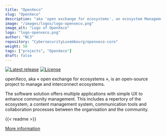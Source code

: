 ```yaml
---
title: "OpenXeco"
slug: "OpenXeco"
description: "aka 'open exchange for ecosystems', an ecosystem Management & interconnection platform"
image: "/images/logos/logo-openxeco.png"
image_alt: "Logo of OpenXeco"
logo: "logo-openxeco.png"
author: "NC3"
repository: "CybersecurityLuxembourg/openxeco-core"
weight: 50
tags: ["projects", "OpenXeco"]
draft: false
---
```


[![Latest release](https://img.shields.io/github/release/CyberSecurityLuxembourg/openxeco-core.svg?style=flat-square)](https://github.com/CybersecurityLuxembourg/openxeco-core/releases/latest)
[![License](https://img.shields.io/github/license/CyberSecurityLuxembourg/openxeco-core.svg?style=flat-square)](https://raw.githubusercontent.com/CybersecurityLuxembourg/openxeco-core/main/LICENSE)

openXeco, aka « open exchange for ecosystems », is an open-source project to manage and interconnect ecosystems.

The software solution offers multiple applications with simple UX to enhance community management. This includes a repertory of the ecosystem, a content management system, communication tools and collaboration processes between the organisation and the community.

{{< readme >}}

[More information](https://openxeco.org)
